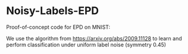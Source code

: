 # Noisy-Labels-EPD
Proof-of-concept code for EPD on MNIST:

We use the algorithm from https://arxiv.org/abs/2009.11128 to learn and perform classification under uniform label noise (symmetry 0.45)
